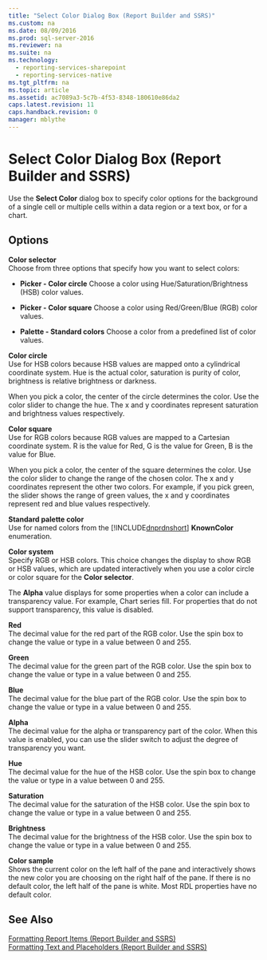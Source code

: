 ```yaml
---
title: "Select Color Dialog Box (Report Builder and SSRS)"
ms.custom: na
ms.date: 08/09/2016
ms.prod: sql-server-2016
ms.reviewer: na
ms.suite: na
ms.technology: 
  - reporting-services-sharepoint
  - reporting-services-native
ms.tgt_pltfrm: na
ms.topic: article
ms.assetid: ac7089a3-5c7b-4f53-8348-180610e86da2
caps.latest.revision: 11
caps.handback.revision: 0
manager: mblythe
---
```

# Select Color Dialog Box (Report Builder and SSRS)
Use the **Select Color** dialog box to specify color options for the background of a single cell or multiple cells within a data region or a text box, or for a chart.  
  
## Options  
 **Color selector**  
 Choose from three options that specify how you want to select colors:  
  
-   **Picker - Color circle** Choose a color using Hue/Saturation/Brightness (HSB) color values.  
  
-   **Picker - Color square** Choose a color using Red/Green/Blue (RGB) color values.  
  
-   **Palette - Standard colors** Choose a color from a predefined list of color values.  
  
 **Color circle**  
 Use for HSB colors because HSB values are mapped onto a cylindrical coordinate system. Hue is the actual color, saturation is purity of color, brightness is relative brightness or darkness.  
  
 When you pick a color, the center of the circle determines the color. Use the color slider to change the hue. The x and y coordinates represent saturation and brightness values respectively.  
  
 **Color square**  
 Use for RGB colors because RGB values are mapped to a Cartesian coordinate system. R is the value for Red, G is the value for Green, B is the value for Blue.  
  
 When you pick a color, the center of the square determines the color. Use the color slider to change the range of the chosen color. The x and y coordinates represent the other two colors. For example, if you pick green, the slider shows the range of green values, the x and y coordinates represent red and blue values respectively.  
  
 **Standard palette color**  
 Use for named colors from the [!INCLUDE[dnprdnshort](../../Topics/TopicNameContainA/tokens/dnprdnshort_md.md)] **KnownColor** enumeration.  
  
 **Color system**  
 Specify RGB or HSB colors. This choice changes the display to show RGB or HSB values, which are updated interactively when you use a color circle or color square for the **Color selector**.  
  
 The **Alpha** value displays for some properties when a color can include a transparency value. For example, Chart series fill. For properties that do not support transparency, this value is disabled.  
  
 **Red**  
 The decimal value for the red part of the RGB color. Use the spin box to change the value or type in a value between 0 and 255.  
  
 **Green**  
 The decimal value for the green part of the RGB color. Use the spin box to change the value or type in a value between 0 and 255.  
  
 **Blue**  
 The decimal value for the blue part of the RGB color. Use the spin box to change the value or type in a value between 0 and 255.  
  
 **Alpha**  
 The decimal value for the alpha or transparency part of the color. When this value is enabled, you can use the slider switch to adjust the degree of transparency you want.  
  
 **Hue**  
 The decimal value for the hue of the HSB color. Use the spin box to change the value or type in a value between 0 and 255.  
  
 **Saturation**  
 The decimal value for the saturation of the HSB color. Use the spin box to change the value or type in a value between 0 and 255.  
  
 **Brightness**  
 The decimal value for the brightness of the HSB color. Use the spin box to change the value or type in a value between 0 and 255.  
  
 **Color sample**  
 Shows the current color on the left half of the pane and interactively shows the new color you are choosing on the right half of the pane. If there is no default color, the left half of the pane is white. Most RDL properties have no default color.  
  
## See Also  
 [Formatting Report Items (Report Builder and SSRS)](../../Topics/TopicNameNotContainA/Formatting-Report-Items--Report-Builder-and-SSRS-.md)   
 [Formatting Text and Placeholders (Report Builder and SSRS)](../../Topics/TopicNameNotContainA/Formatting-Text-and-Placeholders--Report-Builder-and-SSRS-.md)
